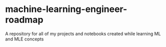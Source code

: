 # machine-learning-engineer-roadmap
A repository for all of my projects and notebooks created while learning ML and MLE concepts

